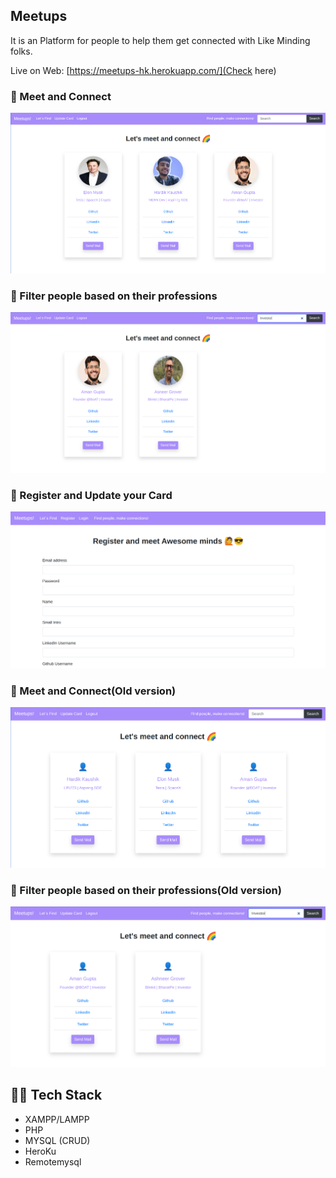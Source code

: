 ## Meetups 
It is an Platform for people to help them get connected with Like Minding folks.

Live on Web: [https://meetups-hk.herokuapp.com/](Check here)

### 🥇 Meet and Connect
![(1.png](images/4.png)

### 🥈 Filter people based on their professions
![(2.png](images/5.png)

### 🥉 Register and Update your Card
![(3.png](images/3.png)

### 🥇 Meet and Connect(Old version)
![(1.png](images/1.png)

### 🥈 Filter people based on their professions(Old version)
![(2.png](images/2.png)

## 🧑‍💻 Tech Stack
- XAMPP/LAMPP
- PHP
- MYSQL (CRUD)
- HeroKu
- Remotemysql

